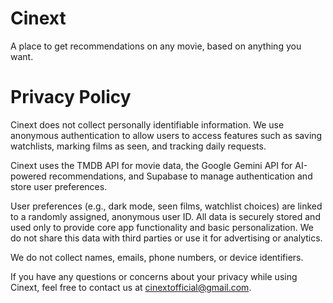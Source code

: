 # Cinext
A place to get recommendations on any movie, based on anything you want.

# Privacy Policy
Cinext does not collect personally identifiable information. We use anonymous authentication to allow users to access features such as saving watchlists, marking films as seen, and tracking daily requests.

Cinext uses the TMDB API for movie data, the Google Gemini API for AI-powered recommendations, and Supabase to manage authentication and store user preferences.

User preferences (e.g., dark mode, seen films, watchlist choices) are linked to a randomly assigned, anonymous user ID. All data is securely stored and used only to provide core app functionality and basic personalization. We do not share this data with third parties or use it for advertising or analytics.

We do not collect names, emails, phone numbers, or device identifiers.

If you have any questions or concerns about your privacy while using Cinext, feel free to contact us at cinextofficial@gmail.com.
